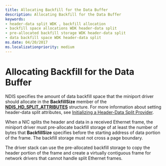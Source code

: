 ```yaml
---
title: Allocating Backfill for the Data Buffer
description: Allocating Backfill for the Data Buffer
keywords:
- header-data split WDK , backfill allocation
- backfill space allocations WDK header-data split
- pre-allocated backfill storage WDK header-data split
- data backfill space WDK header-data split
ms.date: 04/20/2017
ms.localizationpriority: medium
---
```


# Allocating Backfill for the Data Buffer





NDIS specifies the amount of data backfill space that the miniport driver should allocate in the **BackfillSize** member of the [**NDIS\_HD\_SPLIT\_ATTRIBUTES**](/windows-hardware/drivers/ddi/ndis/ns-ndis-_ndis_hd_split_attributes) structure. For more information about setting header-data split attributes, see [Initializing a Header-Data Split Provider](initializing-a-header-data-split-provider.md).

When a NIC splits the header and data in a received Ethernet frame, the miniport driver must pre-allocate backfill storage of at least the number of bytes that **BackfillSize** specifies before the starting address of data portion of the frame. The backfill storage must not cross a page boundary.

The driver stack can use the pre-allocated backfill storage to copy the header portion of the frame and create a virtually contiguous frame for network drivers that cannot handle split Ethernet frames.

 

